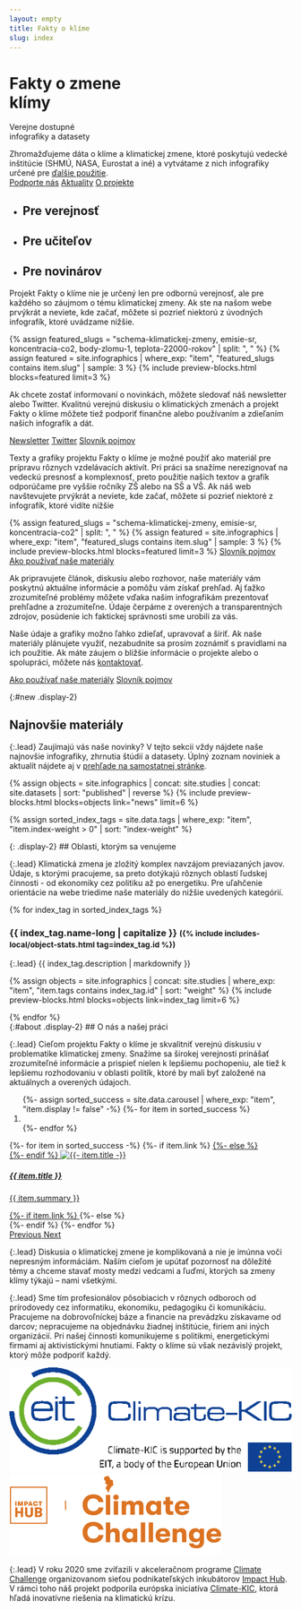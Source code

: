 ```yaml
---
layout: empty
title: Fakty o klíme
slug: index
--- 
```

<div class="section intro">
    <div class="container">
        <h1 class="display-1" id="home">Fakty o zmene<br>klímy</h1>
        <span class="tagline">Verejne dostupné<br>infografiky a datasety</span>
        <p class="mb-5">Zhromažďujeme dáta o klíme a klimatickej zmene, ktoré poskytujú vedecké inštitúcie (SHMÚ, NASA, Eurostat a iné) a vytvátame z nich infografiky určené pre <a href="/{{ site.slugs.how-to-use }}" title="Ako používať naše materiály">ďalšie použitie</a>.<br/>
            <a href="{{ site.fundraising }}" class="btn btn-primary mt-3"><i class="fas fa-fw fa-heart"></i> Podporte nás</a>
            <a href="/aktuality" class="btn btn-secondary mt-3"><i class="fas fa-fw fa-newspaper"></i> Aktuality</a>
            <a href="#about" class="btn btn-secondary mt-3"><i class="fas fa-fw fa-info"></i> O projekte</a>
        </p>
        <ul class="nav nav-tabs" role="tablist">
            <li class="nav-item" role="presentation">
                <h2 class="nav-link bg-extralight-blue active" id="tab-role-public" data-toggle="tab" href="#public" role="tab" aria-controls="public" aria-selected="true">Pre verejnosť</h2>
            </li>
            <li class="nav-item" role="presentation">
                <h2 class="nav-link bg-extralight-green" id="tab-role-teachers" data-toggle="tab" href="#teachers" role="tab" aria-controls="teachers" aria-selected="false">Pre učiteľov</h2>
            </li>
            <li class="nav-item" role="presentation">
                <h2 class="nav-link bg-extralight-red" id="tab-role-journalists" data-toggle="tab" href="#journalists" role="tab" aria-controls="journalists" aria-selected="false">Pre novinárov</h2>
            </li>
        </ul>
    </div>
</div>

<div class="tab-content" id="myTabContent">
  <div class="section tab-pane fade show active bg-extralight-blue pt-4 pb-4" id="public" role="tabpanel" aria-labelledby="public-tab"><div class="container">
    <p class="lead mb-0">Projekt Fakty o klíme nie je určený len pre odbornú verejnosť, ale pre každého so záujmom o tému klimatickej zmeny. Ak ste na našom webe prvýkrát a neviete, kde začať, môžete si pozrieť niektorú z úvodných infografík, ktoré uvádzame nižšie.</p>
    {% assign featured_slugs = "schema-klimatickej-zmeny, emisie-sr, koncentracia-co2, body-zlomu-1, teplota-22000-rokov" | split: ", " %}
    {% assign featured = site.infographics | where_exp: "item", "featured_slugs contains item.slug" | sample: 3 %}
    {% include preview-blocks.html blocks=featured limit=3 %}
    <p class="lead">Ak chcete zostať informovaní o novinkách, môžete sledovať náš newsletter alebo Twitter.
    <!-- Komplexný a zároveň dostupný pohľad na klimatickú zmenu obsahuje naša publikácia <a href="/atlas" target="_blank">Atlas klimatickej zmeny</a>. -->
    Kvalitnú verejnú diskusiu o klimatických zmenách a projekt Fakty o klíme môžete tiež podporiť finančne alebo používaním a zdieľaním našich infografík a dát.</p>
    <a href="{{ site.newsletter }}" target="_blank" class="btn btn-primary"><i class="fas fa-fw fa-envelope-open-text"></i> Newsletter</a>
    <a href="https://twitter.com/{{ site.twitter }}" target="_blank" class="btn btn-secondary"><i class="fab fa-fw fa-twitter"></i> Twitter</a>
    <!-- <a href="/temata/emise/" class="btn btn-secondary"><i class="fas fa-fw fa-binoculars"></i> Explainery</a> -->
    <a href="/slovnik" class="btn btn-secondary"><i class="fas fa-fw fa-book"></i> Slovník pojmov</a>
    <!-- <a href="" class="btn btn-secondary"><i class="fas fa-fw fa-globe"></i> Ďalšie zdroje a odkazy</a> -->
  </div></div>
  
  <div class="section tab-pane fade bg-extralight-green pt-4 pb-4" id="teachers" role="tabpanel" aria-labelledby="teachers-tab"><div class="container">
    <p class="lead mb-0">Texty a grafiky projektu Fakty o klíme je možné použiť ako materiál pre prípravu rôznych vzdelávacích aktivít. Pri práci sa snažíme nerezignovať na vedeckú presnosť a komplexnosť, preto použitie našich textov a grafík odporúčame pre vyššie ročníky ZŠ alebo na SŠ a VŠ. Ak náš web navštevujete prvýkrát a neviete, kde začať, môžete si pozrieť niektoré z infografík, ktoré vidíte nižšie</p>
    {% assign featured_slugs = "schema-klimatickej-zmeny, emisie-sr, koncentracia-co2" | split: ", " %}
    {% assign featured = site.infographics | where_exp: "item", "featured_slugs contains item.slug" | sample: 3 %}
    {% include preview-blocks.html blocks=featured limit=3 %}
    <!-- <div class="row justify-content-md">
      <div class="col-md-6 col-lg-8">
        <p class="lead">Jazykovo a obsahovo najdostupnejšia je naša publikácia Atlas klimatickej zmeny, ktorá ucelene vysvetľuje javy, ktoré spôsobujú a sprevádzajú klimatickú zmenu. Prácu s textami a grafikami sa snažíme uľahčiť pomocou slovníka pojmov a explainerov (vysvetľujúcich článkov).</p>
        <a href="/atlas" class="btn btn-primary" target="_blank"><i class="fas fa-fw fa-atlas"></i> Atlas klimatickej zmeny</a>
        <a href="/temata/emise/" class="btn btn-secondary"><i class="fas fa-fw fa-binoculars"></i> Explainery</a>
        <br/> -->
        <a href="/slovnik" class="btn btn-primary"><i class="fas fa-fw fa-book"></i> Slovník pojmov</a>
        <a href="/{{ site.slugs.how-to-use }}" class="btn btn-secondary"><i class="fas fa-fw fa-book-reader"></i> Ako používať naše materiály</a>
      <!-- </div>
      <div class="col-md-6 col-lg-4">
        <a href="/atlas" class="card"><img src="/assets-local/img/atlas-mockup.png" alt="Alas klimatické změny" class="img-fluid"></a>
      </div>
    </div> -->
  </div></div>

  <div class="section tab-pane fade bg-extralight-red pt-4 pb-4" id="journalists" role="tabpanel" aria-labelledby="journalists-tab"><div class="container">
    <p class="lead">Ak pripravujete článok, diskusiu alebo rozhovor, naše materiály vám poskytnú aktuálne informácie a pomôžu vám získať prehľad. Aj ťažko zrozumiteľné problémy môžete vďaka našim infografikám prezentovať prehľadne a zrozumiteľne. Údaje čerpáme z overených a transparentných zdrojov, posúdenie ich faktickej správnosti sme urobili za vás.</p>
    <p class="lead">Naše údaje a grafiky možno ľahko zdieľať, upravovať a šíriť. Ak naše materiály plánujete využiť, nezabudnite sa prosím zoznámiť s pravidlami na ich použitie. Ak máte záujem o bližšie informácie o projekte alebo o spolupráci, môžete nás <a href="/{{ site.slugs.how-to-use }}#contact">kontaktovať</a>.</p>
    <a href="/{{ site.slugs.how-to-use }}" class="btn btn-primary"><i class="fas fa-fw fa-book-reader"></i> Ako používať naše materiály</a>
    <!-- <a href="/temata/emise/" class="btn btn-secondary"><i class="fas fa-fw fa-binoculars"></i> Explainery</a> -->
    <a href="/slovnik" class="btn btn-secondary"><i class="fas fa-fw fa-book"></i> Slovník pojmov</a>
  </div></div>
</div>

<div class="section section-new"><div class="container" markdown="1">

{:#new .display-2}
## Najnovšie materiály

{:.lead}
Zaujímajú vás naše novinky? V tejto sekcii vždy nájdete naše najnovšie infografiky, zhrnutia štúdií a datasety. Úplný zoznam noviniek a aktualít nájdete aj v [prehľade na samostatnej stránke](/aktuality).

{% assign objects = site.infographics | concat: site.studies | concat: site.datasets | sort: "published" | reverse %}
{% include preview-blocks.html blocks=objects link="news" limit=6 %}

</div></div>

{% assign sorted_index_tags = site.data.tags | where_exp: "item", "item.index-weight > 0" | sort: "index-weight" %}
<div class="section"><div class="container" markdown="1">
{: .display-2}
## Oblasti, ktorým sa venujeme

{:.lead}
Klimatická zmena je zložitý komplex navzájom previazaných javov. Údaje, s ktorými pracujeme, sa preto dotýkajú rôznych oblastí ľudskej činnosti - od ekonomiky cez politiku až po energetiku. Pre uľahčenie orientácie na webe triedime naše materiály do nižšie uvedených kategórií.

<div class="accordion" id="accordionExample">
{% for index_tag in sorted_index_tags %}
<div class="accordion-item">
    <div class="accordion-header collapsed" id="heading_{{ index_tag.id }}" data-toggle="collapse" data-target="#collapse_{{ index_tag.id }}" aria-expanded="false" aria-controls="collapse_{{ index_tag.id }}">
        <h3 class="display-3">
        <span class="fa fa-fw fa-chevron-up"></span>
        {{ index_tag.name-long | capitalize }}
        <small class="text-secondary d-none d-md-inline">({% include includes-local/object-stats.html tag=index_tag.id %})</small>
        </h3>
    </div>
    <div class="collapse" id="collapse_{{ index_tag.id }}"  aria-labelledby="heading_{{ index_tag.id }}" data-parent="#accordionExample" markdown="1">
{:.lead}
{{ index_tag.description | markdownify }}

{% assign objects = site.infographics | concat: site.studies | where_exp: "item", "item.tags contains index_tag.id" | sort: "weight" %}
{% include preview-blocks.html blocks=objects link=index_tag limit=6 %}

</div>
</div>
{% endfor %}
</div> <!-- accordion end -->

</div></div>
<div class="section"><div class="container clearfix" markdown="1">
{:#about .display-2}
## O nás a našej práci

{:.lead}
Cieľom projektu Fakty o klíme je skvalitniť verejnú diskusiu v problematike klimatickej zmeny. Snažíme sa širokej verejnosti prinášať zrozumiteľné informácie a prispieť nielen k lepšiemu pochopeniu, ale tiež k lepšiemu rozhodovaniu v oblasti politík, ktoré by mali byť založené na aktuálnych a overených údajoch.

<div id="carousel_successes" class="carousel slide mb-4 mt-4" data-ride="carousel">
  <ol class="carousel-indicators">
    {%- assign sorted_success = site.data.carousel | where_exp: "item", "item.display != false" -%}
    {%- for item in sorted_success %}
    <li data-target="#carousel_successes" data-slide-to="{{- forloop.index0 -}}"{%- if forloop.index0 == 0 %} class="active"{%- endif -%}> </li>
    {%- endfor %}
  </ol>
  <div class="carousel-inner">
    {%- for item in sorted_success -%}
    {%- if item.link %}
    <a href="{{ item.link }}" class="no-ext-link-icon carousel-item {%- if forloop.index0 == 0 %} active{% endif %}" data-interval="6000">
    {%- else %}
    <div class="carousel-item {%- if forloop.index0 == 0 %} active{% endif %}" data-interval="6000">
    {%- endif %}
      <img src="/assets-local/carousel/{{ item.img }}" class="d-block w-100" alt="{{- item.title -}}" />
      <div class="carousel-caption d-none d-md-block">
        <h5>{{ item.title }}</h5>
        <p>{{ item.summary }}</p>
      </div>
    {%- if item.link %}
    </a>
    {%- else %}
    </div>
    {%- endif %}
    {%- endfor %}
  </div>
  <a class="carousel-control-prev" href="#carousel_successes" role="button" data-slide="prev">
    <span class="carousel-control-prev-icon" aria-hidden="true"></span>
    <span class="sr-only">Previous</span>
  </a>
  <a class="carousel-control-next" href="#carousel_successes" role="button" data-slide="next">
    <span class="carousel-control-next-icon" aria-hidden="true"></span>
    <span class="sr-only">Next</span>
  </a>
</div>

{:.lead}
Diskusia o klimatickej zmene je komplikovaná a nie je imúnna voči nepresným informáciám. Naším cieľom je upútať pozornosť na dôležité témy a chceme stavať mosty medzi vedcami a ľuďmi, ktorých sa zmeny klímy týkajú – nami všetkými.

{:.lead}
Sme tím profesionálov pôsobiacich v rôznych odboroch od prírodovedy cez informatiku, ekonomiku, pedagogiku či komunikáciu. Pracujeme na dobrovoľníckej báze a financie na prevádzku získavame od darcov; nepracujeme na objednávku žiadnej inštitúcie, firiem ani iných organizácií. Pri našej činnosti komunikujeme s politikmi, energetickými firmami aj aktivistickými hnutiami. Fakty o klíme sú však nezávislý projekt, ktorý môže podporiť každý.

<!--
<div class="row">
  <a href="/o-nas" class="btn btn-primary btn-lg col"><i class="fas fa-fw fa-info"></i> Viac o projekte</a>
  <a href="{{ site.fundraising }}" class="btn btn-primary btn-lg col"><i class="fas fa-fw fa-heart"></i> Podporte nás</a>
</div>
-->

<a href="https://www.climate-kic.org/" class="no-ext-link-icon"><img class="index-logos float-right" src="/assets-local/img/logo-climate-kic.png" alt="Climate-KIC logo"/></a>
<a href="https://climatechallenge.impacthub.cz/" class="no-ext-link-icon"><img class="index-logos float-right" src="/assets-local/img/logo-climate-challenge.png" alt="Climate Challenge logo"/></a>

{:.lead}
V roku 2020 sme zvíťazili v akceleračnom programe [Climate Challenge](https://climatechallenge.impacthub.cz/) organizovanom sieťou podnikateľských inkubátorov [Impact Hub](https://impacthub.cz). V rámci toho náš projekt podporila európska iniciatíva [Climate-KIC](https://www.climate-kic.org/), ktorá hľadá inovatívne riešenia na klimatickú krízu.

</div></div>
